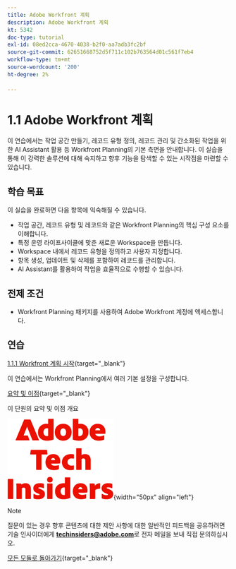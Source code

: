 ```yaml
---
title: Adobe Workfront 계획
description: Adobe Workfront 계획
kt: 5342
doc-type: tutorial
exl-id: 08ed2cca-4670-4038-b2f0-aa7adb3fc2bf
source-git-commit: 62651668752d5f711c102b763564d01c561f7eb4
workflow-type: tm+mt
source-wordcount: '200'
ht-degree: 2%

---
```


# 1.1 Adobe Workfront 계획

이 연습에서는 작업 공간 만들기, 레코드 유형 정의, 레코드 관리 및 간소화된 작업을 위한 AI Assistant 활용 등 Workfront Planning의 기본 측면을 안내합니다. 이 실습을 통해 이 강력한 솔루션에 대해 숙지하고 향후 기능을 탐색할 수 있는 시작점을 마련할 수 있습니다.

## 학습 목표

이 실습을 완료하면 다음 항목에 익숙해질 수 있습니다.

- 작업 공간, 레코드 유형 및 레코드와 같은 Workfront Planning의 핵심 구성 요소를 이해합니다.
- 특정 운영 라이프사이클에 맞춘 새로운 Workspace을 만듭니다.
- Workspace 내에서 레코드 유형을 정의하고 사용자 지정합니다.
- 항목 생성, 업데이트 및 삭제를 포함하여 레코드를 관리합니다.
- AI Assistant를 활용하여 작업을 효율적으로 수행할 수 있습니다.

## 전제 조건

- Workfront Planning 패키지를 사용하여 Adobe Workfront 계정에 액세스합니다.

## 연습

[1.1.1 Workfront 계획 시작](./ex1.md){target="_blank"}

이 연습에서는 Workfront Planning에서 여러 기본 설정을 구성합니다.

[요약 및 이점](./summary.md){target="_blank"}

이 단원의 요약 및 이점 개요

![기술 내부자](./../../../assets/images/techinsiders.png){width="50px" align="left"}

>[!NOTE]
>
>질문이 있는 경우 향후 콘텐츠에 대한 제안 사항에 대한 일반적인 피드백을 공유하려면 기술 인사이더에게 **techinsiders@adobe.com**&#x200B;로 전자 메일을 보내 직접 문의하십시오.

[모든 모듈로 돌아가기](../../../overview.md){target="_blank"}
